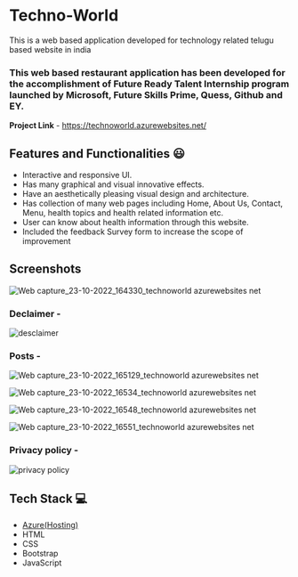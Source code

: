 # Techno-World

This is a web based application developed for technology related telugu based website in india

### This web based restaurant application has been developed for the accomplishment of Future Ready Talent Internship program launched by Microsoft, Future Skills Prime, Quess, Github and EY.


**Project Link** - https://technoworld.azurewebsites.net/


## Features and Functionalities 😃

- Interactive and responsive UI.
- Has many graphical and visual innovative effects.
- Have an aesthetically pleasing visual design and architecture.
- Has collection of many web pages including Home, About Us, Contact, Menu, health topics and health related information etc.
- User can know about health information through this website.
- Included the feedback Survey form to increase the scope of improvement 

## Screenshots
![Web capture_23-10-2022_164330_technoworld azurewebsites net](https://user-images.githubusercontent.com/112318283/197389076-b83bfe9b-413b-41e2-bed1-05fb864ef3e1.jpeg)
   

### Declaimer -
![desclaimer](https://user-images.githubusercontent.com/112318283/197389146-275654eb-aa92-42e8-8e40-e47874b457ed.jpeg)



### Posts -
![Web capture_23-10-2022_165129_technoworld azurewebsites net](https://user-images.githubusercontent.com/112318283/197389218-544326ac-02bf-4f52-aca7-664f842d3926.jpeg)

![Web capture_23-10-2022_16534_technoworld azurewebsites net](https://user-images.githubusercontent.com/112318283/197389297-e6c72156-ff4c-4280-ae30-27f3a519a308.jpeg)

![Web capture_23-10-2022_16548_technoworld azurewebsites net](https://user-images.githubusercontent.com/112318283/197389338-25c7ca42-a1be-46a8-aeea-974275b5b598.jpeg)

![Web capture_23-10-2022_16551_technoworld azurewebsites net](https://user-images.githubusercontent.com/112318283/197389375-3eacf3dd-181e-472f-81c8-e7830443cdda.jpeg)


### Privacy policy -
![privacy policy](https://user-images.githubusercontent.com/112318283/197389095-ca254439-a9f1-4ab3-bbb9-c2839ee25994.jpeg)


## Tech Stack 💻

- [Azure(Hosting)](https://azure.microsoft.com/en-in/features/azure-portal/)
- HTML
- CSS
- Bootstrap
- JavaScript
